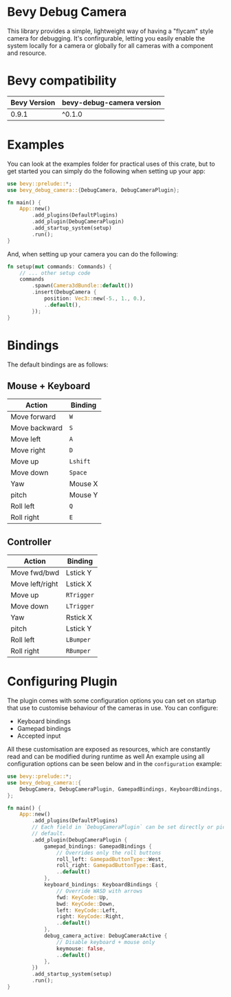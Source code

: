 # Bevy Debug Camera

This library provides a simple, lightweight way of having a "flycam" style camera for
debugging. It's confirgurable, letting you easily enable the system locally for a camera or
globally for all cameras with a component and resource.

# Bevy compatibility

| Bevy Version | bevy-debug-camera version |
|--------------|---------------------------|
| 0.9.1        | ^0.1.0                    |

# Examples

You can look at the examples folder for
practical uses of this crate, but to get started you can simply do the following when setting
up your app:

```rust
use bevy::prelude::*;
use bevy_debug_camera::{DebugCamera, DebugCameraPlugin};

fn main() {
    App::new()
        .add_plugins(DefaultPlugins)
        .add_plugin(DebugCameraPlugin)
        .add_startup_system(setup)
        .run();
}
```

And, when setting up your camera you can do the following:

```rust
fn setup(mut commands: Commands) {
    // ... other setup code
    commands
        .spawn(Camera3dBundle::default())
        .insert(DebugCamera {
            position: Vec3::new(-5., 1., 0.),
            ..default(),
        });
}
```

# Bindings

The default bindings are as follows:

## Mouse + Keyboard

| Action        | Binding  |
|---------------|----------|
| Move forward  | `W`      |
| Move backward | `S`      |
| Move left     | `A`      |
| Move right    | `D`      |
| Move up       | `Lshift` |
| Move down     | `Space`  |
| Yaw           | Mouse X  |
| pitch         | Mouse Y  |
| Roll left     | `Q`      |
| Roll right    | `E`      |

## Controller

| Action          | Binding    |
|-----------------|------------|
| Move fwd/bwd    | Lstick Y   |
| Move left/right | Lstick X   |
| Move up         | `RTrigger` |
| Move down       | `LTrigger` |
| Yaw             | Rstick X   |
| pitch           | Lstick Y   |
| Roll left       | `LBumper`  |
| Roll right      | `RBumper`  |

# Configuring Plugin

The plugin comes with some configuration options you can set on startup that use to customise
behaviour of the cameras in use. You can configure:

* Keyboard bindings
* Gamepad bindings
* Accepted input

All these customisation are exposed as resources, which are constantly read and can be modified
during runtime as well An example using all configuration options can be seen below and in the
`configuration` example:

```rust
use bevy::prelude::*;
use bevy_debug_camera::{
    DebugCamera, DebugCameraPlugin, GamepadBindings, KeyboardBindings, DebugCameraActive,
};

fn main() {
    App::new()
        .add_plugins(DefaultPlugins)
        // Each field in `DebugCameraPlugin` can be set directly or picked up from
        // default.
        .add_plugin(DebugCameraPlugin {
            gamepad_bindings: GamepadBindings {
                // Overrides only the roll buttons
                roll_left: GamepadButtonType::West,
                roll_right: GamepadButtonType::East,
                ..default()
            },
            keyboard_bindings: KeyboardBindings {
                // Override WASD with arrows
                fwd: KeyCode::Up,
                bwd: KeyCode::Down,
                left: KeyCode::Left,
                right: KeyCode::Right,
                ..default()
            },
            debug_camera_active: DebugCameraActive {
                // Disable keyboard + mouse only
                keymouse: false,
                ..default()
            },
        })
        .add_startup_system(setup)
        .run();
}
```
